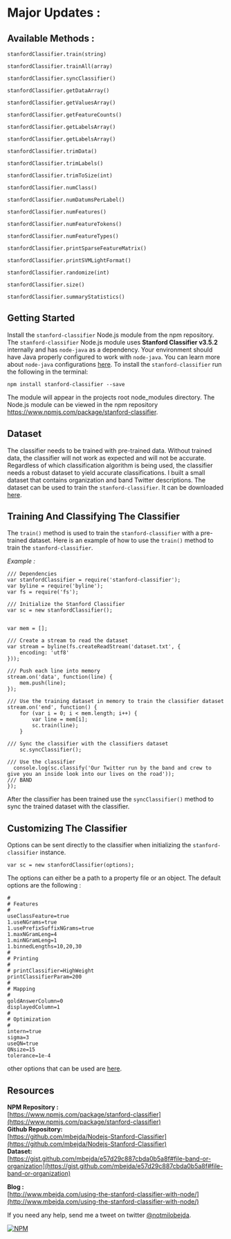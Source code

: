 # Major Updates :
## Available Methods :
```
stanfordClassifier.train(string)

stanfordClassifier.trainAll(array)

stanfordClassifier.syncClassifier()

stanfordClassifier.getDataArray()

stanfordClassifier.getValuesArray()

stanfordClassifier.getFeatureCounts()

stanfordClassifier.getLabelsArray()

stanfordClassifier.getLabelsArray()

stanfordClassifier.trimData()

stanfordClassifier.trimLabels()

stanfordClassifier.trimToSize(int)

stanfordClassifier.numClass()

stanfordClassifier.numDatumsPerLabel()

stanfordClassifier.numFeatures()

stanfordClassifier.numFeatureTokens()

stanfordClassifier.numFeatureTypes()

stanfordClassifier.printSparseFeatureMatrix()

stanfordClassifier.printSVMLightFormat()

stanfordClassifier.randomize(int)

stanfordClassifier.size()

stanfordClassifier.summaryStatistics()

```


## Getting Started
Install the `stanford-classifier` Node.js module from the npm repository. The `stanford-classifier` Node.js module uses **Stanford Classifier v3.5.2** internally and has `node-java` as a dependency. Your environment should have Java properly configured to work with `node-java`. You can learn more about `node-java` configurations [here](https://github.com/joeferner/node-java). To install the `stanford-classifier` run the following in the terminal:
```
npm install stanford-classifier --save
```
The module will appear in the projects root node_modules directory. The Node.js module can be viewed in the npm repository https://www.npmjs.com/package/stanford-classifier.

## Dataset
The classifier needs to be trained with pre-trained data. Without trained data, the classifier will not work as expected and will not be accurate. Regardless of which classification algorithm is being used, the classifier needs a robust dataset to yield accurate classifications. I built a small dataset that contains organization and band Twitter descriptions. The dataset can be used to train the `stanford-classifier`. It can be downloaded [here](https://gist.github.com/mbejda/e57d29c887cbda0b5a8f#file-band-or-organization).

## Training And Classifying The Classifier
The `train()` method is used to train the `stanford-classifier` with a pre-trained dataset. Here is an example of how to use the `train()` method to train the `stanford-classifier`.

*Example :*
```
/// Dependencies
var stanfordClassifier = require('stanford-classifier');
var byline = require('byline');
var fs = require('fs');

/// Initialize the Stanford Classifier
var sc = new stanfordClassifier();


var mem = [];

/// Create a stream to read the dataset
var stream = byline(fs.createReadStream('dataset.txt', {
    encoding: 'utf8'
}));

/// Push each line into memory
stream.on('data', function(line) {
    mem.push(line);
});

/// Use the training dataset in memory to train the classifier dataset
stream.on('end', function() {
    for (var i = 0; i < mem.length; i++) {
        var line = mem[i];
        sc.train(line);
    }

/// Sync the classifier with the classifiers dataset
    sc.syncClassifier();
  
/// Use the classifier
  console.log(sc.classify('Our Twitter run by the band and crew to give you an inside look into our lives on the road'));
/// BAND
});
```
After the classifier has been trained use the `syncClassifier()` method to sync the trained dataset with the classifier.


## Customizing The Classifier
Options can be sent directly to the classifier when initializing the `stanford-classifier` instance. 
```
var sc = new stanfordClassifier(options);
```
The options can either be a path to a property file or an object. The default options are the following :
```
#
# Features
#
useClassFeature=true
1.useNGrams=true
1.usePrefixSuffixNGrams=true
1.maxNGramLeng=4
1.minNGramLeng=1
1.binnedLengths=10,20,30
#
# Printing
#
# printClassifier=HighWeight
printClassifierParam=200
#
# Mapping
#
goldAnswerColumn=0
displayedColumn=1
#
# Optimization
#
intern=true
sigma=3
useQN=true
QNsize=15
tolerance=1e-4

```

other options that can be used are [here](http://nlp.stanford.edu/nlp/javadoc/javanlp/edu/stanford/nlp/classify/ColumnDataClassifier.html "stanford classifer").


## Resources
**NPM Repository :**<br>
[https://www.npmjs.com/package/stanford-classifier](https://www.npmjs.com/package/stanford-classifier)
<br>
**Github Repository:**<br>
[https://github.com/mbejda/Nodejs-Stanford-Classifier](https://github.com/mbejda/Nodejs-Stanford-Classifier)<br>
**Dataset:**<br>
[https://gist.github.com/mbejda/e57d29c887cbda0b5a8f#file-band-or-organization](https://gist.github.com/mbejda/e57d29c887cbda0b5a8f#file-band-or-organization)<br>

**Blog :**<br>
[http://www.mbejda.com/using-the-stanford-classifier-with-node/](http://www.mbejda.com/using-the-stanford-classifier-with-node/)


If you need any help, send me a tweet on twitter
[@notmilobejda](https://twitter.com/notmilobejda).

[![NPM](https://nodei.co/npm/stanford-classifier.png)](https://www.npmjs.com/package/stanford-classifier)
